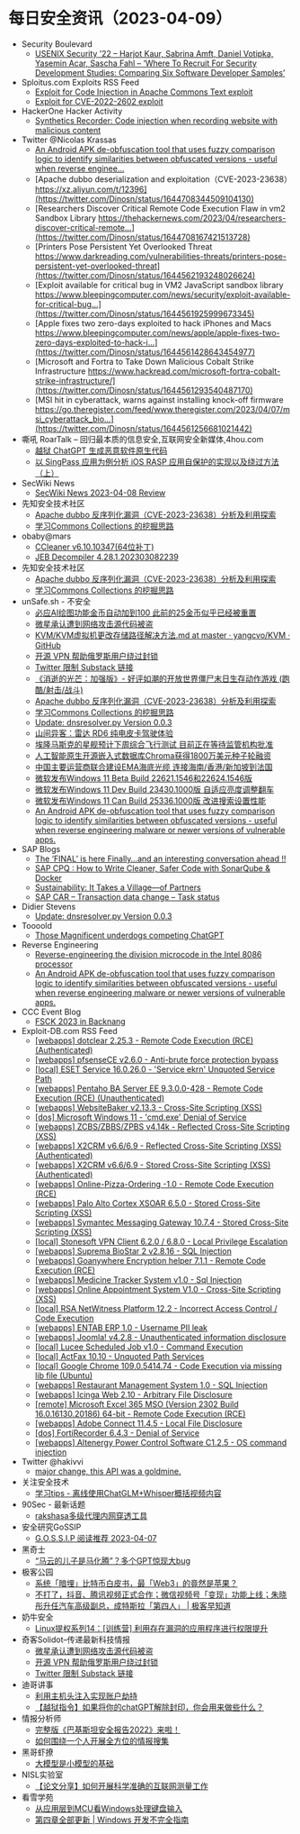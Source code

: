 # 每日安全资讯（2023-04-09）

- Security Boulevard
  - [USENIX Security ’22 – Harjot Kaur, Sabrina Amft, Daniel Votipka, Yasemin Acar, Sascha Fahl – ‘Where To Recruit For Security Development Studies: Comparing Six Software Developer Samples’](https://securityboulevard.com/2023/04/usenix-security-22-harjot-kaur-sabrina-amft-daniel-votipka-yasemin-acar-sascha-fahl-where-to-recruit-for-security-development-studies-comparing-six-software-developer-sample/)
- Sploitus.com Exploits RSS Feed
  - [Exploit for Code Injection in Apache Commons Text exploit](https://sploitus.com/exploit?id=7C47F07C-1DD6-5254-8848-21A3D91457AB&utm_source=rss&utm_medium=rss)
  - [Exploit for CVE-2022-2602 exploit](https://sploitus.com/exploit?id=D789A432-2137-57A8-BD99-560ABE0F7D40&utm_source=rss&utm_medium=rss)
- HackerOne Hacker Activity
  - [Synthetics Recorder: Code injection when recording website with malicious content](https://hackerone.com/reports/1636382)
- Twitter @Nicolas Krassas
  - [An Android APK de-obfuscation tool that uses fuzzy comparison logic to identify similarities between obfuscated versions - useful when reverse enginee...](https://twitter.com/Dinosn/status/1644708411836096514)
  - [Apache dubbo deserialization and exploitation（CVE-2023-23638）https://xz.aliyun.com/t/12396](https://twitter.com/Dinosn/status/1644708344509104130)
  - [Researchers Discover Critical Remote Code Execution Flaw in vm2 Sandbox Library https://thehackernews.com/2023/04/researchers-discover-critical-remote...](https://twitter.com/Dinosn/status/1644708167421513728)
  - [Printers Pose Persistent Yet Overlooked Threat https://www.darkreading.com/vulnerabilities-threats/printers-pose-persistent-yet-overlooked-threat](https://twitter.com/Dinosn/status/1644562193248026624)
  - [Exploit available for critical bug in VM2 JavaScript sandbox library https://www.bleepingcomputer.com/news/security/exploit-available-for-critical-bug...](https://twitter.com/Dinosn/status/1644561925999673345)
  - [Apple fixes two zero-days exploited to hack iPhones and Macs https://www.bleepingcomputer.com/news/apple/apple-fixes-two-zero-days-exploited-to-hack-i...](https://twitter.com/Dinosn/status/1644561428643454977)
  - [Microsoft and Fortra to Take Down Malicious Cobalt Strike Infrastructure https://www.hackread.com/microsoft-fortra-cobalt-strike-infrastructure/](https://twitter.com/Dinosn/status/1644561293540487170)
  - [MSI hit in cyberattack, warns against installing knock-off firmware https://go.theregister.com/feed/www.theregister.com/2023/04/07/msi_cyberattack_bio...](https://twitter.com/Dinosn/status/1644561256681021442)
- 嘶吼 RoarTalk – 回归最本质的信息安全,互联网安全新媒体,4hou.com
  - [越狱 ChatGPT 生成恶意软件原生代码](https://www.4hou.com/posts/PKNz)
  - [以 SingPass 应用为例分析 iOS RASP 应用自保护的实现以及绕过方法（上）](https://www.4hou.com/posts/50xR)
- SecWiki News
  - [SecWiki News 2023-04-08 Review](http://www.sec-wiki.com/?2023-04-08)
- 先知安全技术社区
  - [Apache dubbo 反序列化漏洞（CVE-2023-23638）分析及利用探索](https://xz.aliyun.com/t/12396)
  - [学习Commons Collections 的挖掘思路](https://xz.aliyun.com/t/12395)
- obaby@mars
  - [CCleaner v6.10.10347(64位补丁)](https://h4ck.org.cn/2023/04/ccleaner-v6-10-1034764%e4%bd%8d%e8%a1%a5%e4%b8%81/)
  - [JEB Decompiler 4.28.1.202303082239](https://h4ck.org.cn/2023/04/jeb-decompiler-4-28-1-202303082239/)
- 先知安全技术社区
  - [Apache dubbo 反序列化漏洞（CVE-2023-23638）分析及利用探索](https://xz.aliyun.com/t/12396)
  - [学习Commons Collections 的挖掘思路](https://xz.aliyun.com/t/12395)
- unSafe.sh - 不安全
  - [必应AI绘图功能金币自动加到100 此前的25金币似乎已经被重置](https://buaq.net/go-157729.html)
  - [微星承认遭到网络攻击源代码被盗](https://buaq.net/go-157725.html)
  - [KVM/KVM虚拟机更改存储路径解决方法.md at master · yangcvo/KVM · GitHub](https://buaq.net/go-157709.html)
  - [开源 VPN 帮助俄罗斯用户绕过封锁](https://buaq.net/go-157726.html)
  - [Twitter 限制 Substack 链接](https://buaq.net/go-157708.html)
  - [《消逝的光芒：加强版》- 好评如潮的开放世界僵尸末日生存动作游戏 (跑酷/射击/战斗)](https://buaq.net/go-157707.html)
  - [Apache dubbo 反序列化漏洞（CVE-2023-23638）分析及利用探索](https://buaq.net/go-157689.html)
  - [学习Commons Collections 的挖掘思路](https://buaq.net/go-157690.html)
  - [Update: dnsresolver.py Version 0.0.3](https://buaq.net/go-157674.html)
  - [山间异客：雷达 RD6 纯电皮卡驾驶体验](https://buaq.net/go-157678.html)
  - [埃隆马斯克的星舰预计下周综合飞行测试 目前正在等待监管机构批准](https://buaq.net/go-157667.html)
  - [人工智能原生开源嵌入式数据库Chroma获得1800万美元种子轮融资](https://buaq.net/go-157668.html)
  - [中国主要运营商联合建设EMA海底光缆 连接海南/香港/新加坡到法国](https://buaq.net/go-157669.html)
  - [微软发布Windows 11 Beta Build 22621.1546和22624.1546版](https://buaq.net/go-157670.html)
  - [微软发布Windows 11 Dev Build 23430.1000版 自适应亮度调整翻车](https://buaq.net/go-157671.html)
  - [微软发布Windows 11 Can Build 25336.1000版 改进搜索设置性能](https://buaq.net/go-157672.html)
  - [An Android APK de-obfuscation tool that uses fuzzy comparison logic to identify similarities between obfuscated versions - useful when reverse engineering malware or newer versions of vulnerable apps.](https://buaq.net/go-157660.html)
- SAP Blogs
  - [The ‘FINAL’ is here Finally…and an interesting conversation ahead !!](https://blogs.sap.com/2023/04/08/finally-the-final-is-here...and-an-interesting-conversation-ahead/)
  - [SAP CPQ : How to Write Cleaner, Safer Code with SonarQube & Docker](https://blogs.sap.com/2023/04/08/sap-cpq-how-to-write-cleaner-safer-code-with-sonarqube-docker/)
  - [Sustainability: It Takes a Village—of Partners](https://blogs.sap.com/2023/04/08/sustainability-it-takes-a-village-of-partners/)
  - [SAP CAR – Transaction data change – Task status](https://blogs.sap.com/2023/04/08/sap-car-transaction-data-change-task-status/)
- Didier Stevens
  - [Update: dnsresolver.py Version 0.0.3](https://blog.didierstevens.com/2023/04/08/update-dnsresolver-py-version-0-0-3/)
- Toooold
  - [Those Magnificent underdogs competing ChatGPT](https://toooold.com/2023/04/08/magnificient_underdogs.html)
- Reverse Engineering
  - [Reverse-engineering the division microcode in the Intel 8086 processor](https://www.reddit.com/r/ReverseEngineering/comments/12fvkhk/reverseengineering_the_division_microcode_in_the/)
  - [An Android APK de-obfuscation tool that uses fuzzy comparison logic to identify similarities between obfuscated versions - useful when reverse engineering malware or newer versions of vulnerable apps.](https://www.reddit.com/r/ReverseEngineering/comments/12fb2du/an_android_apk_deobfuscation_tool_that_uses_fuzzy/)
- CCC Event Blog
  - [FSCK 2023 in Backnang](https://events.ccc.de/2023/04/08/fsck-backnang/)
- Exploit-DB.com RSS Feed
  - [[webapps] dotclear 2.25.3 - Remote Code Execution (RCE) (Authenticated)](https://www.exploit-db.com/exploits/51353)
  - [[webapps] pfsenseCE v2.6.0 - Anti-brute force protection bypass](https://www.exploit-db.com/exploits/51352)
  - [[local] ESET Service 16.0.26.0 - 'Service ekrn' Unquoted Service Path](https://www.exploit-db.com/exploits/51351)
  - [[webapps] Pentaho BA Server EE 9.3.0.0-428 - Remote Code Execution (RCE) (Unauthenticated)](https://www.exploit-db.com/exploits/51350)
  - [[webapps] WebsiteBaker v2.13.3 - Cross-Site Scripting (XSS)](https://www.exploit-db.com/exploits/51349)
  - [[dos] Microsoft Windows 11 - 'cmd.exe' Denial of Service](https://www.exploit-db.com/exploits/51348)
  - [[webapps] ZCBS/ZBBS/ZPBS v4.14k - Reflected Cross-Site Scripting (XSS)](https://www.exploit-db.com/exploits/51347)
  - [[webapps] X2CRM v6.6/6.9 - Reflected Cross-Site Scripting (XSS) (Authenticated)](https://www.exploit-db.com/exploits/51346)
  - [[webapps] X2CRM v6.6/6.9 - Stored Cross-Site Scripting (XSS) (Authenticated)](https://www.exploit-db.com/exploits/51345)
  - [[webapps] Online-Pizza-Ordering -1.0 - Remote Code Execution (RCE)](https://www.exploit-db.com/exploits/51344)
  - [[webapps] Palo Alto Cortex XSOAR 6.5.0 - Stored Cross-Site Scripting (XSS)](https://www.exploit-db.com/exploits/51343)
  - [[webapps] Symantec Messaging Gateway 10.7.4 - Stored Cross-Site Scripting (XSS)](https://www.exploit-db.com/exploits/51342)
  - [[local] Stonesoft VPN Client 6.2.0 / 6.8.0 - Local Privilege Escalation](https://www.exploit-db.com/exploits/51341)
  - [[webapps] Suprema BioStar 2 v2.8.16 - SQL Injection](https://www.exploit-db.com/exploits/51340)
  - [[webapps] Goanywhere Encryption helper 7.1.1 - Remote Code Execution (RCE)](https://www.exploit-db.com/exploits/51339)
  - [[webapps] Medicine Tracker System v1.0 - Sql Injection](https://www.exploit-db.com/exploits/51338)
  - [[webapps] Online Appointment System V1.0 - Cross-Site Scripting (XSS)](https://www.exploit-db.com/exploits/51337)
  - [[local] RSA NetWitness Platform 12.2 - Incorrect Access Control / Code Execution](https://www.exploit-db.com/exploits/51336)
  - [[webapps] ENTAB ERP 1.0 - Username PII leak](https://www.exploit-db.com/exploits/51335)
  - [[webapps] Joomla! v4.2.8 - Unauthenticated information disclosure](https://www.exploit-db.com/exploits/51334)
  - [[local] Lucee Scheduled Job v1.0 -  Command Execution](https://www.exploit-db.com/exploits/51333)
  - [[local] ActFax 10.10 - Unquoted Path Services](https://www.exploit-db.com/exploits/51332)
  - [[local] Google Chrome  109.0.5414.74 - Code Execution via missing lib file (Ubuntu)](https://www.exploit-db.com/exploits/51331)
  - [[webapps] Restaurant Management System 1.0  - SQL Injection](https://www.exploit-db.com/exploits/51330)
  - [[webapps] Icinga Web 2.10 - Arbitrary File Disclosure](https://www.exploit-db.com/exploits/51329)
  - [[remote] Microsoft Excel 365 MSO (Version 2302 Build 16.0.16130.20186) 64-bit - Remote Code Execution (RCE)](https://www.exploit-db.com/exploits/51328)
  - [[webapps] Adobe Connect 11.4.5 - Local File Disclosure](https://www.exploit-db.com/exploits/51327)
  - [[dos] FortiRecorder 6.4.3 - Denial of Service](https://www.exploit-db.com/exploits/51326)
  - [[webapps] Altenergy Power Control Software C1.2.5 - OS command injection](https://www.exploit-db.com/exploits/51325)
- Twitter @hakivvi
  - [major change, this API was a goldmine.](https://twitter.com/hakivvi/status/1644798028681826305)
- 关注安全技术
  - [学习tips - 离线使用ChatGLM+Whisper概括视频内容](https://mp.weixin.qq.com/s?__biz=MzA4MDMwMjQ3Mg==&mid=2651868443&idx=1&sn=591a76f51763e9cca12ed4f6f099bb78&chksm=8442b5fcb3353cea4f37fcd3ccefa656bd764a9b392bb589f9e1b6d12e84473a393e7079c4e3&scene=58&subscene=0#rd)
- 90Sec - 最新话题
  - [rakshasa多级代理内网穿透工具](https://forum.90sec.com/t/topic/2233)
- 安全研究GoSSIP
  - [G.O.S.S.I.P 阅读推荐 2023-04-07](https://mp.weixin.qq.com/s?__biz=Mzg5ODUxMzg0Ng==&mid=2247494812&idx=1&sn=6f7edf0677087c487099dc521a68b788&chksm=c063c245f7144b53b9ba26911ff965f0d5e55456e220955d3453aba30cf9083b5a0da363d83d&scene=58&subscene=0#rd)
- 黑奇士
  - [“马云的儿子是马化腾”？多个GPT惊现大bug](https://mp.weixin.qq.com/s?__biz=MzI5ODYwNTE4Nw==&mid=2247487556&idx=1&sn=76c648fab27d067ae6581db716e54ae2&chksm=eca21fa8dbd596bebc5f508f881c8c27b47f0511c1cb2821684358907bc38a52724306256af7&scene=58&subscene=0#rd)
- 极客公园
  - [系统「暗埋」比特币白皮书，最「Web3」的竟然是苹果？](https://mp.weixin.qq.com/s?__biz=MTMwNDMwODQ0MQ==&mid=2652989477&idx=1&sn=15f7042d22384b873e7500a96ffde1b9&chksm=7e54159349239c855500d70825ee541823d59e4a4fb94bada642936c480824a0782c0536ef65&scene=58&subscene=0#rd)
  - [不打了，抖音、腾讯视频正式合作；微信视频号「变现」功能上线；朱晓彤升任汽车高级副总，成特斯拉「第四人」 | 极客早知道](https://mp.weixin.qq.com/s?__biz=MTMwNDMwODQ0MQ==&mid=2652989465&idx=1&sn=2d564e8a81c053a498ffdc8dbb1b585b&chksm=7e5415af49239cb9afdd9ba942706700b931f35c3b16f481d0a5b1120bf7c66e730bd9021bd0&scene=58&subscene=0#rd)
- 奶牛安全
  - [Linux提权系列14：[训练营] 利用存在漏洞的应用程序进行权限提升](https://mp.weixin.qq.com/s?__biz=MzU4NjY0NTExNA==&mid=2247488934&idx=1&sn=57d56a257131f971f035b3dd3f7a6a86&chksm=fdf97eb3ca8ef7a53929120f4ca3c7c0e1501718659a5dc3043212f37e79f332f4d1eebba4d9&scene=58&subscene=0#rd)
- 奇客Solidot–传递最新科技情报
  - [微星承认遭到网络攻击源代码被盗](https://www.solidot.org/story?sid=74611)
  - [开源 VPN 帮助俄罗斯用户绕过封锁](https://www.solidot.org/story?sid=74610)
  - [Twitter 限制 Substack 链接](https://www.solidot.org/story?sid=74608)
- 迪哥讲事
  - [利用主机头注入实现账户劫持](https://mp.weixin.qq.com/s?__biz=MzIzMTIzNTM0MA==&mid=2247488540&idx=1&sn=c6637acfc851a9bea86e9278407d41b0&chksm=e8a61e7fdfd19769fde41b1a82f29263acd64bea148c72793944838092cb55697555a04dc9dc&scene=58&subscene=0#rd)
  - [【越狱指令】如果将你的chatGPT解除封印，你会用来做些什么？](https://mp.weixin.qq.com/s?__biz=MzIzMTIzNTM0MA==&mid=2247488540&idx=2&sn=4f7a41a5aca6eb4bca2391d099ad6086&chksm=e8a61e7fdfd19769836a66e4373c574f06d06cc4cdfc05a6e12ca3e0332ac22eb7c9c8cce1d6&scene=58&subscene=0#rd)
- 情报分析师
  - [完整版《巴基斯坦安全报告2022》来啦！](https://mp.weixin.qq.com/s?__biz=MzA3Mjc1MTkwOA==&mid=2650527202&idx=1&sn=f73e1ed2dea83b7e25d5ca70cb30669c&chksm=8716fba9b06172bf8c36aaa68705edc5cf11f803b8f3f5cc2af46f486fb735e42f5812150cb4&scene=58&subscene=0#rd)
  - [如何围绕一个人开展全方位的情报搜集](https://mp.weixin.qq.com/s?__biz=MzA3Mjc1MTkwOA==&mid=2650527202&idx=2&sn=72da1dad159efc3d8bf803c02d5e6409&chksm=8716fba9b06172bfbd9a281c830f0d4d9b2b4b43f634b2e6ed34f171b9161281725a4f2e5d4e&scene=58&subscene=0#rd)
- 黑哥虾撩
  - [大模型是小模型的基础](https://mp.weixin.qq.com/s?__biz=Mzg5OTU1NTEwMg==&mid=2247484013&idx=1&sn=e580bb3850cc33f49ff9a0a91ebc14f6&chksm=c050c81cf727410af2222f14f2203c5d506e5bbe58296dfec2a602090f1583f37f32457feeaf&scene=58&subscene=0#rd)
- NISL实验室
  - [【论文分享】如何开展科学准确的互联网测量工作](https://mp.weixin.qq.com/s?__biz=MzUxMTEwOTA3OA==&mid=2247485180&idx=1&sn=849cac04b7b9d0c0bc79957ec8927a60&chksm=f979f445ce0e7d5339743774fd590a1a966cbd77356eccb6e5fecd704c59efbf3a4a79155507&scene=58&subscene=0#rd)
- 看雪学苑
  - [从应用层到MCU看Windows处理键盘输入](https://mp.weixin.qq.com/s?__biz=MjM5NTc2MDYxMw==&mid=2458501366&idx=1&sn=bd3ada13eb15626164d3c64d3331aaf1&chksm=b18ef07c86f9796a7173aa07d1502f9f3210cef620d0c12d55e9d08b8011a67cc06f3965ae0a&scene=58&subscene=0#rd)
  - [第四章全部更新 | Windows 开发不完全指南](https://mp.weixin.qq.com/s?__biz=MjM5NTc2MDYxMw==&mid=2458501366&idx=2&sn=f801c7770e1bbb6e16a410ac53151186&chksm=b18ef07c86f9796a0667cb757b0d4d575fe045d770154c3b7eeff89334c62572b8f2ac72f5f9&scene=58&subscene=0#rd)
